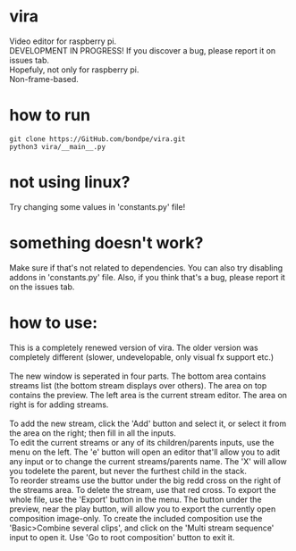 # vira
Video editor for raspberry pi.<br />
DEVELOPMENT IN PROGRESS! If you discover a bug, please report it on issues tab.<br />
Hopefuly, not only for raspberry pi.<br />
Non-frame-based.
# how to run
```
git clone https://GitHub.com/bondpe/vira.git
python3 vira/__main__.py
```
# not using linux?
Try changing some values in 'constants.py' file!
# something doesn't work?
Make sure if that's not related to dependencies. You can also try disabling addons in 'constants.py' file. Also, if you think that's a bug, please report it on the issues tab.
# how to use:
This is a completely renewed version of vira. The older version was completely different (slower, undevelopable, only visual fx support etc.)
<br /><br />
The new window is seperated in four parts. The bottom area contains streams list (the bottom stream displays over others). The area on top contains the preview. The left area is the current stream editor. The area on right is for adding streams.
<br /><br />
To add the new stream, click the 'Add' button and select it, or select it from the area on the right; then fill in all the inputs.
<br />
To edit the current streams or any of its children/parents inputs, use the menu on the left. The 'e' button will open an editor that'll allow you to adit any input or to change the current streams/parents name. The 'X' will allow you todelete the parent, but never the furthest child in the stack.
<br />
To reorder streams use the buttor under the big redd cross on the right of the streams area. To delete the stream, use that red cross. To export the whole file, use the 'Export' button in the menu. The button under the preview, near the play button, will allow you to export the currently open composition image-only. To create the included composition use the 'Basic>Combine several clips', and click on the 'Multi stream sequence' input to open it. Use 'Go to root composition' button to exit it.
